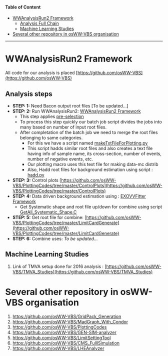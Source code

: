 #### Table of Content

- [WWAnalysisRun2 Framework](#wwanalysisrun2-framework)
	- [Analysis Full Chain](#analysis-steps)
    - [Machine Learning Studies](#machine-learning-studies)
- [Several other repository in osWW-VBS organisation](#several-other-repository-in-osww-vbs-organisation)
	
---

# WWAnalysisRun2 Framework

All code for our analysis is placed [https://github.com/osWW-VBS](https://github.com/osWW-VBS)

## Analysis steps

- **STEP: 1:** Need Bacon output root files [To be updated...]
- **STEP: 2:** Run WWAnalysisRun2: [WWAnalysisRun2 Framework](https://github.com/osWW-VBS/WWAnalysisRun2)
    + This step applies [pre-selection](documentation/pre-selection.md)
    + To process this step quickly our batch job script divides the jobs into many based on number of input root files.
    + After completation of the batch job we need to merge the root files belonging to same categories.
        * For this we have a script named [makeTxtFileForPlotting.py](https://github.com/osWW-VBS/WWAnalysisRun2/blob/bacon_80x_MuonPtScale/Scripts/makeTxtFileForPlotting.py)
        * This script hadds similar root files and also creates a text file having info of sample name, its cross-section, number of events, number of negative events, etc.
        * Our plotting macro uses this text file for making data-mc distrib
        * Also, Hadd root files for background estimation using script : [hadd.py](https://github.com/osWW-VBS/WWAnalysisRun2/blob/bacon_80x_MuonPtScale/hadd.py)
- **STEP: 3:** Control plots [https://github.com/osWW-VBS/PlottingCodes/tree/master/ControlPlots](https://github.com/osWW-VBS/PlottingCodes/tree/master/ControlPlots)
- **STEP: 4:** Data driven background estimation using : [EXOVVFitter Framework](https://github.com/osWW-VBS/EXOVVFitter)
    + Get Systematic shape and root file up/down for combine using script [GetAll_Systematic_Shape.C](https://github.com/ram1123/EXOVVFitter/blob/master/GetAll_Systematic_Shape.C)
- **STEP: 5:** Get root file for combine: [https://github.com/osWW-VBS/PlottingCodes/tree/master/LimitCardGenerate](https://github.com/osWW-VBS/PlottingCodes/tree/master/LimitCardGenerate)
- **STEP: 6:** Combine uses: *To be updated...*

## Machine Learning Studies

1. Link of TMVA setup done for 2016 analysis : [https://github.com/osWW-VBS/TMVA_Studies](https://github.com/osWW-VBS/TMVA_Studies)


# Several other repository in osWW-VBS organisation

1. https://github.com/osWW-VBS/GridPack_Generation
2. https://github.com/osWW-VBS/MadGraph_With_Condor
3. https://github.com/osWW-VBS/PlottingCodes
4. https://github.com/osWW-VBS/GEN-SIM-analyzer
5. https://github.com/osWW-VBS/LimitSettingTool
6. https://github.com/osWW-VBS/CMS_FulllSimulation
7. https://github.com/osWW-VBS/LHEAnalyzer

